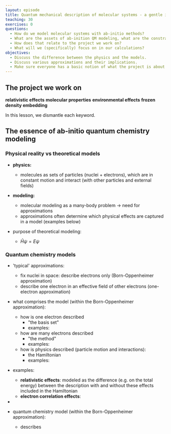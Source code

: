 ```yaml
---
layout: episode
title: Quantum mechanical description of molecular systems - a gentle introduction
teaching: 30
exercises: 0
questions:
  - How do we model molecular systems with ab-initio methods?
  - What are the assets of ab-inition QM modeling, what are the constraints?
  - How does that relate to the project we work on?
  - What will we (specifically) focus on in our calculations?
objectives:
  - Discuss the difference between the physics and the models.
  - Discuss various approximations and their implications.
  - Make sure everyone has a basic notion of what the project is about and what is to calculate. 
---
```


## The project we work on



**relativistic effects**
**molecular properties**
**environmental effects**
**frozen density embedding**


In this lesson, we dismantle each keyword.



## The essence of ab-initio quantum chemistry modeling

### Physical reality vs theoretical models

- **physics:**  
  - molecules as sets of particles (nuclei + electrons), which are in constant motion and interact (with other particles and external fields)
- **modeling:** 
  - molecular modeling as a many-body problem -> need for approximations
  - approximations often determine which physical effects are captured in a model (examples below)

- purpose of theoretical modeling:
  - $\hat{H} \psi = E \psi$



### Quantum chemistry models


- 'typical' approximations:
  - fix nuclei in space: describe electrons only (Born-Oppenheimer approximation)
  - describe one electron in an effective field of other electrons (one-electron approximation)


- what comprises the model (within the Born-Oppenheimer approximation):
  - how is one electron described
    - "the basis set"
    - examples:
  - how are many electrons described
    - "the method"
    - examples:
  - how is physics described (particle motion and interactions):
    - the Hamiltonian
    - examples:


- examples:
  - **relativistic effects**: modeled as the difference (e.g. on the total energy) between the description with and without these effects included in the Hamiltonian
  - **electron correlation effects**: 





- 

- quantum chemistry model (within the Born-Oppenheimer approximation):
  - describes 




